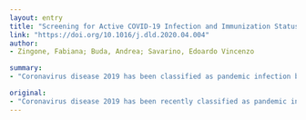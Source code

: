 ```yaml
---
layout: entry
title: "Screening for Active COVID-19 Infection and Immunization Status Prior to Biologic Therapy in IBD Patients at the Time of the Pandemic Outbreak"
link: "https://doi.org/10.1016/j.dld.2020.04.004"
author:
- Zingone, Fabiana; Buda, Andrea; Savarino, Edoardo Vincenzo

summary:
- "Coronavirus disease 2019 has been classified as pandemic infection by the World Health Organization. Patients with inflammatory bowel disease are invited to follow the national recommendations as any other person. It is unclear whether a more aggressive clinical course might develop in asymptomatic COVID-19 infected subjects during biological therapy. Treatment with immunosuppressive drugs and biologics should be postponed whenever possible."

original:
- "Coronavirus disease 2019 has been recently classified as pandemic infection by the World Health Organization. Patients with inflammatory bowel disease (IBD) are invited to follow the national recommendations as any other person. It is unclear whether a more aggressive clinical course might develop in asymptomatic COVID-19 infected subjects during biological therapy and current evidence does not support treatment suspension. However, during pandemic, the start of treatment with immunosuppressive drugs and biologics should be postponed whenever possible and based on an individual risk assessment. When clinical conditions and the disease activity do not allow a treatment delay, before starting a biological therapy, screening of IBD patients for COVID-19 active infection by RT-PCR should be advisable, even in absence of clinical suspicion. Serum antibody testing, when available, could provide evidence of infection as well as identify patients already immune to the disease."
---
```



